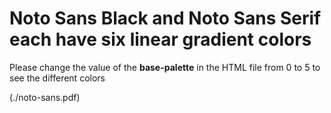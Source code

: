 # Noto Sans Black and Noto Sans Serif each have six linear gradient colors

Please change the value of the **base-palette** in the HTML file from 0 to 5 to see the different colors

(./noto-sans.pdf)
